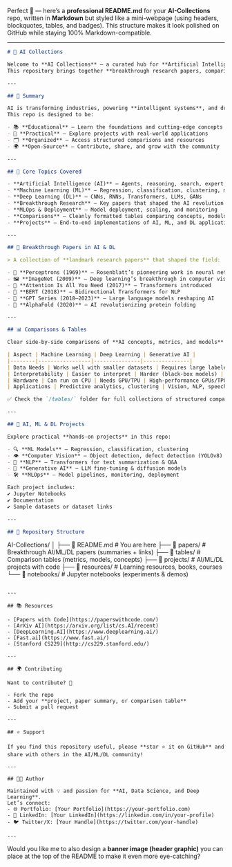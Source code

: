 Perfect 🚀 — here’s a **professional README.md** for your **AI-Collections** repo, written in **Markdown** but styled like a mini-webpage (using headers, blockquotes, tables, and badges). This structure makes it look polished on GitHub while staying 100% Markdown-compatible.

---

```markdown
# 🤖 AI Collections

Welcome to **AI Collections** — a curated hub for **Artificial Intelligence (AI)**, **Machine Learning (ML)**, and **Deep Learning (DL)** knowledge.  
This repository brings together **breakthrough research papers, comparison tables, hands-on projects, and curated resources** to help you explore and master the field of AI.  

---

## 📌 Summary

AI is transforming industries, powering **intelligent systems**, and driving innovation across healthcare, finance, autonomous systems, and more.  
This repo is designed to be:  

- 📚 **Educational** — Learn the foundations and cutting-edge concepts  
- 🧩 **Practical** — Explore projects with real-world applications  
- 🗂 **Organized** — Access structured comparisons and resources  
- 🌍 **Open-Source** — Contribute, share, and grow with the community  

---

## 🧠 Core Topics Covered

- **Artificial Intelligence (AI)** — Agents, reasoning, search, expert systems  
- **Machine Learning (ML)** — Regression, classification, clustering, model evaluation  
- **Deep Learning (DL)** — CNNs, RNNs, Transformers, LLMs, GANs  
- **Breakthrough Research** — Key papers that shaped the AI revolution  
- **MLOps & Deployment** — Model deployment, scaling, and monitoring  
- **Comparisons** — Cleanly formatted tables comparing concepts, models, and metrics  
- **Projects** — End-to-end implementations of AI, ML, and DL applications  

---

## 📄 Breakthrough Papers in AI & DL

> A collection of **landmark research papers** that shaped the field:  

- 🧠 **Perceptrons (1969)** – Rosenblatt’s pioneering work in neural networks  
- 🖼 **ImageNet (2009)** – Deep learning’s breakthrough in computer vision  
- 🎤 **Attention Is All You Need (2017)** – Transformers introduced  
- 📝 **BERT (2018)** – Bidirectional Transformers for NLP  
- 💬 **GPT Series (2018–2023)** – Large language models reshaping AI  
- 🧬 **AlphaFold (2020)** – AI revolutionizing protein folding  

---

## 📊 Comparisons & Tables

Clear side-by-side comparisons of **AI concepts, metrics, and models** for quick reference.  

| Aspect | Machine Learning | Deep Learning | Generative AI |
|--------|-----------------|---------------|---------------|
| Data Needs | Works well with smaller datasets | Requires large labeled datasets | Requires massive datasets |
| Interpretability | Easier to interpret | Harder (black-box models) | Hardest, highly complex |
| Hardware | Can run on CPU | Needs GPU/TPU | High-performance GPUs/TPUs |
| Applications | Predictive analytics, clustering | Vision, NLP, speech | Text, image, music generation |

✅ Check the `/tables/` folder for full collections of structured comparison tables.  

---

## 🚀 AI, ML & DL Projects

Explore practical **hands-on projects** in this repo:  

- 🔍 **ML Models** – Regression, classification, clustering  
- 👁 **Computer Vision** – Object detection, defect detection (YOLOv8)  
- 📝 **NLP** – Transformers for text summarization & Q&A  
- 🎨 **Generative AI** – LLM fine-tuning & diffusion models  
- 🛠 **MLOps** – Model pipelines, monitoring, deployment  

Each project includes:  
✔️ Jupyter Notebooks  
✔️ Documentation  
✔️ Sample datasets or dataset links  

---

## 📂 Repository Structure

```

AI-Collections/
│
├── 📄 README.md                # You are here
├── 📂 papers/                  # Breakthrough AI/ML/DL papers (summaries + links)
├── 📂 tables/                  # Comparison tables (metrics, models, concepts)
├── 📂 projects/                # AI/ML/DL projects with code
├── 📂 resources/               # Learning resources, books, courses
└── 📂 notebooks/               # Jupyter notebooks (experiments & demos)

```

---

## 📚 Resources

- [Papers with Code](https://paperswithcode.com/)  
- [ArXiv AI](https://arxiv.org/list/cs.AI/recent)  
- [DeepLearning.AI](https://www.deeplearning.ai/)  
- [Fast.ai](https://www.fast.ai/)  
- [Stanford CS229](http://cs229.stanford.edu/)  

---

## 🌍 Contributing

Want to contribute? 🎉  

- Fork the repo  
- Add your **project, paper summary, or comparison table**  
- Submit a pull request  

---

## ⭐ Support

If you find this repository useful, please **star ⭐ it on GitHub** and share with others in the AI/ML/DL community!  

---

## 🧑‍💻 Author

Maintained with 💡 and passion for **AI, Data Science, and Deep Learning**.  
Let’s connect:  
- 🌐 Portfolio: [Your Portfolio](https://your-portfolio.com)  
- 💼 LinkedIn: [Your LinkedIn](https://linkedin.com/in/your-profile)  
- 🐦 Twitter/X: [Your Handle](https://twitter.com/your-handle)  

---
```

Would you like me to also design a **banner image (header graphic)** you can place at the top of the README to make it even more eye-catching?
